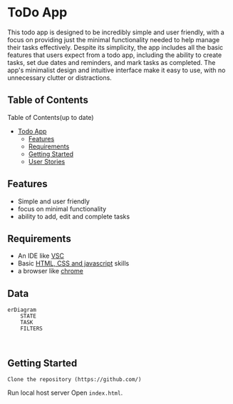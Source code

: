 <!-- omit in toc -->

# ToDo App

This todo app is designed to be incredibly simple and user friendly, with a
focus on providing just the minimal functionality needed to help manage
their tasks effectively. Despite its simplicity, the app includes all the basic
features that users expect from a todo app, including the ability to create
tasks, set due dates and reminders, and mark tasks as completed.
The app's minimalist design and intuitive
interface make it easy to use, with no unnecessary clutter or distractions.

<!-- omit in toc -->
## Table of Contents

Table of Contents(up to date)
- [Todo App](#todo-app)
    - [Features](#features)
    - [Requirements](#requirements)
    - [Getting Started](#getting-started)
    - [User Stories](#user-stories)
## Features

- Simple and user friendly
- focus on minimal functionality
- ability to add, edit and complete tasks

## Requirements

- An IDE like [VSC](https://code.visualstudio.com)
- Basic [HTML, CSS and javascript](https://developer.mozilla.org/en-US/docs/Learn)  skills
- a browser like [chrome](https://google/chrome)

## Data
```mermaid
erDiagram
    STATE
    TASK
    FILTERS
    
    
```

## Getting Started
```
Clone the repository (https://github.com/)
```
Run local host server
Open `index.html`.
